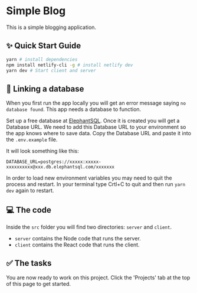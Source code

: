 # Simple Blog

This is a simple blogging application.

## ✨ Quick Start Guide

```bash
yarn # install dependencies
npm install netlify-cli -g # install netlify dev
yarn dev # Start client and server
```

## 🔗 Linking a database

When you first run the app locally you will get an error message saying `no database found`. This app needs a database to function.

Set up a free database at [ElephantSQL](https://www.elephantsql.com). Once it is created you will get a Database URL. We need to add this Database URL to your environment so the app knows where to save data. Copy the Database URL and paste it into the `.env.example` file.

It will look something like this:

```
DATABASE_URL=postgres://xxxxx:xxxxx-xxxxxxxxxx@xxx.db.elephantsql.com/xxxxxxx
```

In order to load new environment variables you may need to quit the process and restart. In your terminal type Crtl+C to quit and then run `yarn dev` again to restart.

## 💻 The code

Inside the `src` folder you will find two directories: `server` and `client`.

- `server` contains the Node code that runs the server.
- `client` contains the React code that runs the client.

## ✅ The tasks

You are now ready to work on this project. Click the 'Projects' tab at the top of this page to get started.
